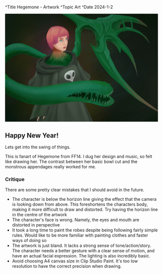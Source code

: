 ^Title Hegemone - Artwork
^Topic Art
^Date 2024-1-2

<p align="center">
  <img src= "Art/Hegemone.jpg" class = "mainImage"/>
</p>

## Happy New Year!

Lets get into the swing of things.

This is fanart of Hegemone from FF14. I dug her design and music, so felt like drawing her. The contrast between her basic bowl cut and the monstrous appendages really worked for me. 

### Critique
There are some pretty clear mistakes that I should avoid in the future.
* The character is below the horizon line giving the effect that the camera is looking down from above. This foreshortens the characters body, making it more difficult to draw and distorted. Try having the horizon line in the centre of the artwork
* The character's face is wrong. Namely, the eyes and mouth are distorted in perspective
* It took a long time to paint the robes despite being following fairly simple rules. Would like to be more familiar with painting clothes and faster ways of doing so
* The artwork is just bland. It lacks a strong sense of tone/action/story. The character needs a better gesture with a clear sense of motion, and have an actual facial expression. The lighting is also incredibly basic.
* Avoid choosing A4 canvas size in Clip Studio Paint. It's too low resolution to have the correct precision when drawing.
